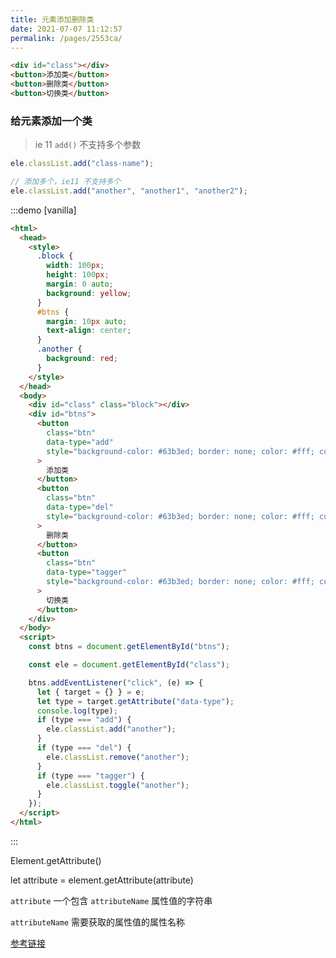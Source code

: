 ```yaml
---
title: 元素添加删除类
date: 2021-07-07 11:12:57
permalink: /pages/2553ca/
---
```


```html
<div id="class"></div>
<button>添加类</button>
<button>删除类</button>
<button>切换类</button>
```

### 给元素添加一个类

> ie 11 `add()` 不支持多个参数

```js
ele.classList.add("class-name");

// 添加多个，ie11 不支持多个
ele.classList.add("another", "another1", "another2");
```

:::demo [vanilla]

```html
<html>
  <head>
    <style>
      .block {
        width: 100px;
        height: 100px;
        margin: 0 auto;
        background: yellow;
      }
      #btns {
        margin: 10px auto;
        text-align: center;
      }
      .another {
        background: red;
      }
    </style>
  </head>
  <body>
    <div id="class" class="block"></div>
    <div id="btns">
      <button
        class="btn"
        data-type="add"
        style="background-color: #63b3ed; border: none; color: #fff; cursor: pointer; padding: .5rem 1rem;"
      >
        添加类
      </button>
      <button
        class="btn"
        data-type="del"
        style="background-color: #63b3ed; border: none; color: #fff; cursor: pointer; padding: .5rem 1rem;"
      >
        删除类
      </button>
      <button
        class="btn"
        data-type="tagger"
        style="background-color: #63b3ed; border: none; color: #fff; cursor: pointer; padding: .5rem 1rem;"
      >
        切换类
      </button>
    </div>
  </body>
  <script>
    const btns = document.getElementById("btns");

    const ele = document.getElementById("class");

    btns.addEventListener("click", (e) => {
      let { target = {} } = e;
      let type = target.getAttribute("data-type");
      console.log(type);
      if (type === "add") {
        ele.classList.add("another");
      }
      if (type === "del") {
        ele.classList.remove("another");
      }
      if (type === "tagger") {
        ele.classList.toggle("another");
      }
    });
  </script>
</html>
```
:::

 Element.getAttribute() <br/>

 let attribute = element.getAttribute(attribute) <br/>

 `attribute` 一个包含 `attributeName` 属性值的字符串 <br/>

 `attributeName` 需要获取的属性值的属性名称 <br/>

 [参考链接](https://developer.mozilla.org/zh-CN/docs/Web/API/Element/getAttribute)
